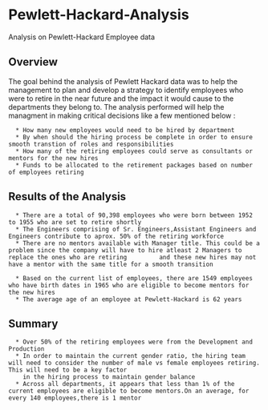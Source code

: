 # Pewlett-Hackard-Analysis
Analysis on Pewlett-Hackard Employee data

## Overview

The goal behind the analysis of Pewlett Hackard data was to help the management to plan and develop a strategy to identify employees who were to retire in the near future and the impact it would cause to the departments they belong to. The analysis performed will help the managment in making critical decisions like a few mentioned below :

      * How many new employees would need to be hired by department
      * By when should the hiring process be complete in order to ensure smooth transtion of roles and responsibilities
      * How many of the retiring employees could serve as consultants or mentors for the new hires
      * Funds to be allocated to the retirement packages based on number of employees retiring
            
## Results of the Analysis

      * There are a total of 90,398 employees who were born between 1952 to 1955 who are set to retire shortly 
      * The Engineers comprising of Sr. Engineers,Assistant Engineers and Engineers contribute to aprox. 50% of the retiring workforce
      * There are no mentors available with Manager title. This could be a problem since the company will have to hire atleast 2 Managers to replace the ones who are retiring         and these new hires may not have a mentor with the same title for a smooth transition
      
      * Based on the current list of employees, there are 1549 employees who have birth dates in 1965 who are eligible to become mentors for the new hires
      * The average age of an employee at Pewlett-Hackard is 62 years
      
## Summary

      * Over 50% of the retiring employees were from the Development and Production 
      * In order to maintain the current gender ratio, the hiring team will need to consider the number of male vs female employees retiring. This will need to be a key factor 
        in the hiring process to maintain gender balance
      * Across all departments, it appears that less than 1% of the current employees are eligible to become mentors.On an average, for every 140 employees,there is 1 mentor 
      


    

